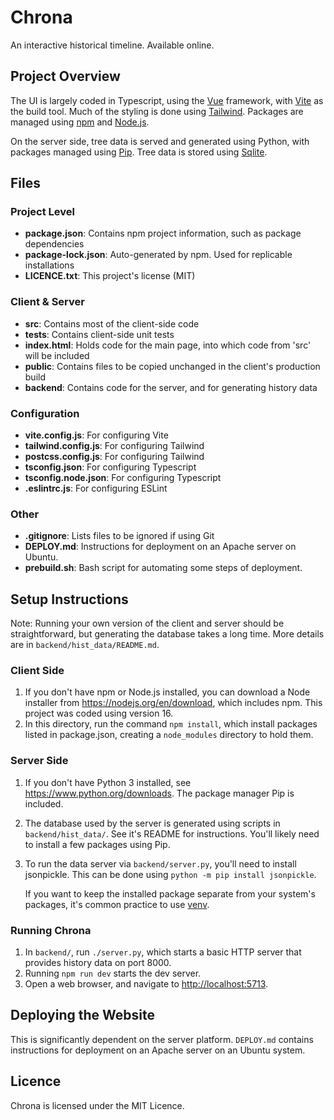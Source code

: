# Chrona

An interactive historical timeline.
Available online.

## Project Overview

The UI is largely coded in Typescript, using the [Vue](https://vuejs.org)
framework, with [Vite](https://vitejs.dev) as the build tool. Much of
the styling is done using [Tailwind](https://tailwindcss.com). Packages
are managed using [npm](https://www.npmjs.com) and [Node.js](https://nodejs.org).

On the server side, tree data is served and generated using Python, with
packages managed using [Pip](https://pypi.org/project/pip). Tree data is
stored using [Sqlite](https://www.sqlite.org).

## Files

### Project Level
-   **package.json**:       Contains npm project information, such as package dependencies
-   **package-lock.json**:  Auto-generated by npm. Used for replicable installations
-   **LICENCE.txt**:        This project's license (MIT)
### Client &amp; Server
-   **src**:                Contains most of the client-side code
-   **tests**:              Contains client-side unit tests
-   **index.html**:         Holds code for the main page, into which code from 'src' will be included
-   **public**:             Contains files to be copied unchanged in the client's production build
-   **backend**:            Contains code for the server, and for generating history data
### Configuration
-   **vite.config.js**:     For configuring Vite
-   **tailwind.config.js**: For configuring Tailwind
-   **postcss.config.js**:  For configuring Tailwind
-   **tsconfig.json**:      For configuring Typescript
-   **tsconfig.node.json**: For configuring Typescript
-   **.eslintrc.js**:       For configuring ESLint
### Other
-   **.gitignore**:         Lists files to be ignored if using Git
-   **DEPLOY.md**:          Instructions for deployment on an Apache server on Ubuntu.
-   **prebuild.sh**:        Bash script for automating some steps of deployment.

## Setup Instructions

Note: Running your own version of the client and server should be straightforward,
but generating the database takes a long time.
More details are in `backend/hist_data/README.md`.

### Client Side
1.  If you don't have npm or Node.js installed, you can download a Node installer from
    <https://nodejs.org/en/download>, which includes npm. This project was coded using version 16.
1.  In this directory, run the command `npm install`, which install packages listed in
    package.json, creating a `node_modules` directory to hold them.

### Server Side
1.  If you don't have Python 3 installed, see <https://www.python.org/downloads>.
    The package manager Pip is included.
1.  The database used by the server is generated using scripts in `backend/hist_data/`.
    See it's README for instructions. You'll likely need to install a few
    packages using Pip.
1.  To run the data server via `backend/server.py`, you'll need to install jsonpickle.
    This can be done using `python -m pip install jsonpickle`.

    If you want to keep the installed package separate from your system's packages,
    it's common practice to use [venv](https://docs.python.org/3/tutorial/venv.html).

### Running Chrona
1.  In `backend/`, run `./server.py`, which starts a basic HTTP server that provides
    history data on port 8000.
1.  Running `npm run dev` starts the dev server.
1.  Open a web browser, and navigate to <http://localhost:5713>.

## Deploying the Website
This is significantly dependent on the server platform. `DEPLOY.md` contains
instructions for deployment on an Apache server on an Ubuntu system.

## Licence

Chrona is licensed under the MIT Licence.
